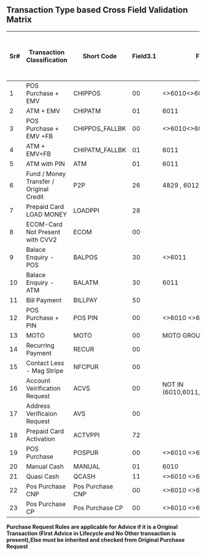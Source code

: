 ## Transaction Type based Cross Field Validation Matrix

| Sr#  | Transaction Classification              | Short Code       | Field3.1 | Field 26                          | Field 123 | Field 48.3 | Field 4 | Field 35 | Field 45 | Field 52 | Field 53       | Pos. 1 Code -Card Data Input Capability | Pos. 2 Code -Cardholder Authentication Capability | Pos. 4 Code -Operating Environment | Pos. 5 Code-Cardholder Present | Pos. 6 Code-Card Present | Pos. 7 Code-Card Data Input Mode | Pos. 8 Code-Cardmember Authentication Method | Pos. 10 Code -Card Data Output Capability |
| ---- | --------------------------------------- | ---------------- | -------- | --------------------------------- | --------- | ---------- | ------- | -------- | -------- | -------- | -------------- | --------------------------------------- | ---------------------------------------- | ---------------------------------- | ------------------------------ | ------------------------ | -------------------------------- | ---------------------------------------- | ---------------------------------------- |
| 1    | POS Purchase + EMV                      | CHIPPOS          | 00       | <>6010<>6011                      |           |            |         | must     | must     | must     | must           | 5                                       | 1                                        | 1,T,2,3,4,5                        | 0                              | 1                        | 5                                | 1                                        | 3                                        |
| 2    | ATM + EMV                               | CHIPATM          | 01       | 6011                              |           |            |         | must     | must     | must     | must           | 5                                       | 1                                        | 1,5                                | 0                              | 1                        | 5                                | 1                                        | 3                                        |
| 3    | POS Purchase + EMV +FB                  | CHIPPOS_FALLBK   | 00       | <>6010<>6011                      |           |            |         | must     | must     | must     | must           | 5                                       | 1                                        | 1,T,2,3,4,5                        | 0                              | 1                        | 9                                | 1                                        | 3                                        |
| 4    | ATM + EMV+FB                            | CHIPATM_FALLBK   | 01       | 6011                              |           |            |         | must     | must     | must     | must           | 5                                       | 1                                        | 1,5                                | 0                              | 1                        | 9                                | 1                                        | 3                                        |
| 5    | ATM with PIN                            | ATM              | 01       | 6011                              |           |            |         | must     | must     | must     | must           | 2                                       | 1                                        | 1,5                                | 0                              | 1                        | 2                                | 1                                        | ANY                                      |
| 6    | Fund / Money Transfer / Original Credit | P2P              | 26       | 4829 , 6012                       |           |            |         |          |          |          |                | ANY                                     | ANY                                      | ANY                                | 0,1,4                          | ANY                      | ANY                              | ANY                                      | ANY                                      |
| 7    | Prepaid Card LOAD MONEY                 | LOADPPI          | 28       |                                   |           |            |         |          |          |          |                | ANY                                     | ANY                                      | ANY                                | ANY                            | ANY                      | ANY                              | ANY                                      | ANY                                      |
| 8    | ECOM-Card Not Present with CVV2         | ECOM             | 00       |                                   |           | CVD2 Data  |         | NULL     | NULL     |          |                |                                         | ANY                                      | S                                  | S                              | 0                        | 0,1                              | 0,S                                      | ANY                                      |
| 9    | Balace Enquiry - POS                    | BALPOS           | 30       | <>6011                            |           |            |         |          |          | must     | must           | 0,2,5                                   | ANY                                      | 1,2,3,4,5                          | 0                              | 1                        | 2,5,9                            | 0,1,5                                    | ANY                                      |
| 10   | Balace Enquiry - ATM                    | BALATM           | 30       | 6011                              |           |            |         |          |          | must     | must           | 0,2,5                                   | ANY                                      | 1,2,5                              | 0                              | 0                        | 2,5,9                            | 0,1,5                                    | ANY                                      |
| 11   | Bill Payment                            | BILLPAY          | 50       |                                   |           |            |         |          |          |          |                | ANY                                     | ANY                                      | S                                  | 1,4,S                          | 0                        | ANY                              | 0,S                                      | ANY                                      |
| 12   | POS Purchase + PIN                      | POS PIN          | 00       | <>6010 <>6011                     |           |            |         | must     | must     | PIN DATA | SECURITY  DATA | 0,2,5                                   | ANY                                      | 1,T,2,3,4,5                        | 0                              | 1                        | ANY                              | ANY                                      | ANY                                      |
| 13   | MOTO                                    | MOTO             | 00       | MOTO GROUP MCC                    | NOAVS     |            |         |          |          | NULL     | NULL           | 0,1,6                                   | ANY                                      | ANY                                | 2,3                            | 0                        | 1                                | ANY                                      | ANY                                      |
| 14   | Recurring Payment                       | RECUR            | 00       |                                   |           |            |         |          |          |          |                | ANY                                     | ANY                                      | ORIG                               | 9                              | 0                        | 1                                | ANY                                      | ANY                                      |
| 15   | Contact Less - Mag  Stripe              | NFCPUR           | 00       |                                   |           |            |         |          |          |          |                | 0,2                                     | ANY                                      | 1,T,2,3,4,5                        | 0                              | value X                  | ANY                              | ANY                                      | ANY                                      |
| 16   | Account Veirification Request           | ACVS             | 00       | NOT IN (6010,6011,4829,6051,7995) | AVS       | CVD2 Data  |         |          |          |          |                | ANY                                     | ANY                                      | ANY                                | ANY                            | 1                        | 2                                | ANY                                      | ANY                                      |
| 17   | Address Verificaion Request             | AVS              | 00       |                                   | AVS       |            | ZERO    |          |          |          |                | ANY                                     | ANY                                      | ANY                                | ANY                            | 1                        | 2                                | ANY                                      | ANY                                      |
| 18   | Prepaid Card Activation                 | ACTVPPI          | 72       |                                   |           |            | ZERO    |          |          |          |                | ANY                                     | ANY                                      | ANY                                | 0                              | 1                        | 2                                | 0,1,5                                    | ANY                                      |
| 19   | POS Purchase                            | POSPUR           | 00       | <>6010 <>6011                     |           |            |         | must     | must     |          |                | 0,2                                     | ANY                                      | 1,T,2,3,4,5                        | 0                              | 1                        | 0,2                              | 0,5                                      | ANY                                      |
| 20   | Manual Cash                             | MANUAL           | 01       | 6010                              |           |            |         | NULL     | NULL     | NULL     | NULL           | 1                                       | ANY                                      | ANY                                | 0                              | 0                        | 1                                | 0                                        | ANY                                      |
| 21   | Quasi Cash                              | QCASH            | 11       | <>6010 <>6011                     |           |            |         |          |          | NULL     | NULL           | ANY                                     | ANY                                      | ANY                                | ANY                            | ANY                      | ANY                              | 0                                        | ANY                                      |
| 22   | Pos Purchase CNP                        | Pos Purchase CNP | 00       | <>6010 <>6011                     |           |            |         | NULL     | NULL     | NULL     | NULL           | ANY                                     | ANY                                      | ANY                                | ANY                            | 0                        | ANY                              | ANY                                      | ANY                                      |
| 23   | Pos Purchase CP                         | Pos Purchase CP  | 00       | <>6010 <>6011                     |           |            |         | must     | must     | must     | must           | ANY                                     | ANY                                      | ANY                                | ANY                            | 1,W,X                    | ANY                              | ANY                                      | ANY                                      |


**Purchase Request Rules are applicable for Advice if it is a Original Transaction (First Advice in Lifecycle and No Other transaction is present),Else must be inherited and checked from Original Purchase Request**